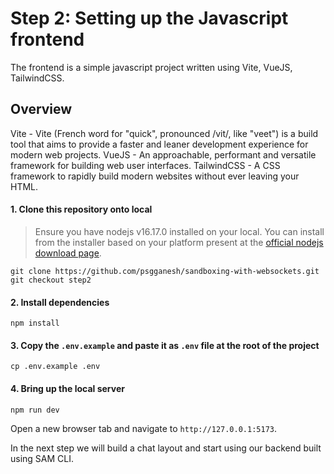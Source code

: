 # Step 2: Setting up the Javascript frontend
The frontend is a simple javascript project written using Vite, VueJS, TailwindCSS.

## Overview
Vite - Vite (French word for "quick", pronounced /vit/, like "veet") is a build tool that aims to provide a faster and leaner development experience for modern web projects.
VueJS - An approachable, performant and versatile framework for building web user interfaces.
TailwindCSS - A CSS framework to rapidly build modern websites without ever leaving your HTML.

#### 1. Clone this repository onto local
> Ensure you have nodejs v16.17.0 installed on your local. 
> You can install from the installer based on your platform present at the [official nodejs download page](https://nodejs.org/en/download/).
```shell
git clone https://github.com/psgganesh/sandboxing-with-websockets.git
git checkout step2
```

#### 2. Install dependencies
```shell
npm install
```
#### 3. Copy the `.env.example` and paste it as `.env` file at the root of the project
```shell
cp .env.example .env
```

#### 4. Bring up the local server
```shell
npm run dev
```
Open a new browser tab and navigate to `http://127.0.0.1:5173`.

In the next step we will build a chat layout and start using our backend built using SAM CLI.